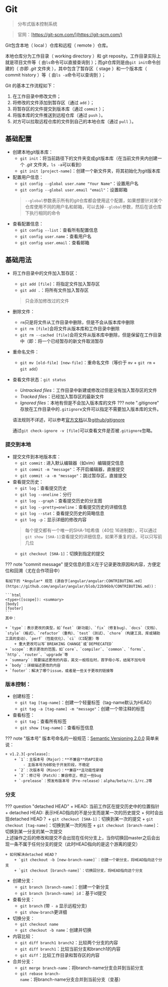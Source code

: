 # Git
> 分布式版本控制系统

> 官网：[https://git-scm.com/](https://git-scm.com/)

Git包含本地（ local ）仓库和远程（ remote ）仓库。

本地仓库分为工作目录（ working directory ）和 git reposity。工作目录实际上就是项目文件等（ 由`ls`命令可以直接查询到 ）；而git仓库则是由`git init`命令创建的（ 亦即 *.git* 文件夹 ），其中包含了暂存区（ stage ）和一个版本库（ commit history ）等（ 由`ls -a`命令可以查询到 ）；


Git 的基本工作流程如下：

1. 在工作目录中修改文件；
2. 将修改的文件添加到暂存区（通过 `add` ）；
3. 将暂存区的文件提交到版本库（通过 `commit` ）；
4. 将版本库的文件推送到远程仓库（通过 `push` ）。
5. 对方可以拉取远程仓库的文件到自己的本地仓库（通过 `pull` ）。

## 基础配置
+ 创建本地git版本库：
    + `git init`：将当前路径下的文件夹变成git版本库（在当前文件夹内创建一个 *.git* 文件夹，`ls -a`可以看到）
    + `git init [project-name]`：创建一个新文件夹，将其初始化为git版本库
+ 配置用户信息：
    + `git config --global user.name "Your Name"`：设置用户名
    + `git config --global user.email "email"`：设置邮箱
    > `--global`参数表示所有的git仓库都会使用这个配置，如果想要针对某个仓库使用不同的用户名和邮箱，可以去掉`--global`参数，然后在该仓库下执行相同的命令
+ 查看配置信息：
    + `git config --list`：查看所有配置信息
    + `git config user.name`：查看用户名
    + `git config user.email`：查看邮箱

## 基础用法
+ 将工作目录中的文件加入暂存区：
    + `git add [file]`：将指定文件加入暂存区
    + `git add .`：将所有文件加入暂存区
    > 只会添加修改过的文件
+ 删除文件：
    + `rm`只是将文件从工作目录中删除，但是不会从版本库中删除
    + `git rm [file]`会将文件从版本库和工作目录中删除
    + `git rm --cached [file]`会将文件从版本库中删除，但是保留在工作目录中（即：将一个已经暂存的新文件取消暂存
+ 重命名文件：
    + `git mv [old-file] [new-file]`：重命名文件（等价于 `mv` + `git rm` + `git add`）
+ 查看文件状态：`git status`
    + *Untracked files*：工作目录中新建或修改过但是没有加入暂存区的文件
    + *Tracked files*：已经加入暂存区的最新文件
    + *Ignored files*：本地有但是不会加入版本库的文件
??? note ".gitignore"
    存放在工作目录中的`.gitignore`文件可以指定不需要加入版本库的文件。

    语法规则不详述，可以参考[官方文档](https://git-scm.com/docs/gitignore)以及[github/gitignore](https://github.com/github/gitignore)

    通过`git check-ignore -v [file]`可以查看文件是否被`.gitignore`忽略。

### 提交到本地

+ 提交文件到本地版本库：
    + `git commit` : 进入默认编辑器（如vim）编辑提交信息
    + `git commit -m "message"`：不开启编辑器，直接提交
    + `git commit -a -m "message"`：跳过暂存区，直接提交
+ 查看提交历史：
    + `git log`：查看提交历史
    + `git log --oneline`：分行
    + `git log --graph`：查看提交历史的分支图
    + `git log --pretty=oneline`：查看提交历史的详细信息
    + `git log --stat`：查看提交历史的简略信息
    + `git log -p`：显示详细的修改内容
    > 每个提交都有一个唯一的SHA-1哈希值（40位 16进制数），可以通过`git show [SHA-1]`查看提交的详细信息，如果不重复的话，可以只写前几位
    + `git checkout [SHA-1]`：切换到指定的提交

??? note "commit message"
    提交信息的意义在于记录更改原因和内容，方便定位和回溯（尤在合作项目中）

    有如下的 *Angular* 规范 (源自于[angular/angular:CONTRIBUTING.md](https://github.com/angular/angular/blob/22b96b9/CONTRIBUTING.md))：

    ```html
    <type>([scope]): <summary>
    [body]
    [footer]
    ```
    其中：
    
    + `type`：表示更改的类型，如`feat`（新功能）、`fix`（修复bug）、`docs`（文档）、`style`（格式）、`refactor`（重构）、`test`（测试）、`chore`（构建工具、库或辅助工具的变动）、`perf`（性能优化）、`ci`（CI配置）等
        + 重大更改可以写`BREAKING CHANGE`或`DEPRECATED`
    + `scope`：表示更改的范围，如`core`、`compiler`、`common`、`forms`、`http`、`router`、`upgrade`等
    + `summary`：简要描述更改的内容，英文一般现在时，首字母小写，结尾不加句号
    + `body`：详细描述更改的内容
    + `footer`：解决了哪个issue，或者是一些关于更改的链接等

### 版本控制：

+ 创建标签：
    + `git tag [tag-name]`：创建一个轻量标签（tag-name默认为HEAD）
    + `git tag -a [tag-name] -m "message"`：创建一个带注释的标签
+ 查看标签：
    + `git tag`：查看所有标签
    + `git show [tag-name]`：查看标签信息
    
??? note "版本号"
    版本号命名的一般规范：<a href = "https://semver.org/" target = "_blank">Semantic Versioning 2.0.0</a> 简单来说：

    + v1.2.3[-prelease]:
        + `1`：主版本号（Major）：**不兼容**的API变动
            - 主版本号为0即处于开发阶段，不稳定
        + `2`：次版本号（Minor）：**兼容**且功能性新增
        + `3`：修订号（Patch）：兼容修正，修正一些bug
        + `-prelease`：预发布版本号（Pre-release）：alpha/beta/rc.1/rc.2等

### 分支

??? question "detached HEAD"
    + HEAD: 当前工作区在提交历史中的位置指针
    + detached HEAD: 表示HEAD指向的不是分支而是某一次的历史提交
    + 何时会出现detached HEAD？
        + `git checkout [SHA-1]`：切换到某一次的提交
        + `git checkout [tag-name]`：切换到某一次的标签
        + `git checkout [branch-name]`：切换到某一分支的某一次提交<br>
    上述操作之后的修改和提交不会出现在任何分支上，当你切换回master之后会出现一条不属于任何分支的提交（此时HEAD指向的是这个游离的提交）

    + 如何解决detached HEAD？
        + `git checkout -b [new-branch-name]`：创建一个新分支，将HEAD指向这个分支
        + `git checkout [branch-name]`：切换回分支，将HEAD指向这个分支

+ 创建分支：
    + `git branch [branch-name]`：创建一个新分支
    + `git branch [branch-name] id`：基于id提交
+ 查看分支：
    + `git branch` (带 `- a` 显示远程分支)
    + `git show-branch`更详细
+ 切换分支：
    + `git checkout name` 
    + `git checkout -b name`：创建并切换
+ 内容比较：
    + `git diff branch1 branch2`：比较两个分支的内容
    + `git diff branch1`：比较当前分支和branch1的内容
    + `git diff`：比较工作目录和暂存区的内容
+ 合并分支：
    + `git merge branch-name`：将branch-name分支合并到当前分支
    + `git rebase branch-name`：将branch-name分支合并到当前分支（变基）
